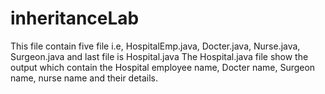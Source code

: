# inheritanceLab
This file contain five file i.e, HospitalEmp.java, Docter.java, Nurse.java, Surgeon.java and last file is Hospital.java
The Hospital.java file show the output which contain the Hospital employee name, Docter name, Surgeon name, nurse name and their details.
